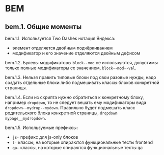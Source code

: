 # BEM

## bem.1. Общие моменты

bem.1.1. Используется Two Dashes нотация Яндекса:
- элемент отделяется двойным подчёркиванием
- модификатор и его значение отделяются двойным дефисом

bem.1.2. Булевы модификаторы `block--mod` не используются, допустимы только полные модификаторы со значением, `block--mod--val`.

bem.1.3. Нельзя править типовые блоки под свои разовые нужды, надо создать отдельные блоки либо подмешивать классы блоков конкретной страницы.

bem.1.4. Если из скрипта нужно обратиться к конкретному блоку, например `dropdown`, то не следует вешать ему модификаторы вида `dropdown--mydrop--mydown`. Правильно будет подмешать класс родительского блока конкретной страницы, `dropdown mypage__mydropdown`.

bem.1.5. Используемые префиксы:

- `js-` префикс для js-only блоков
- `t-` классы, на которые опираются функциональные тесты frontend
- `qa-` классы, на которые опираются функциональные тесты qa
